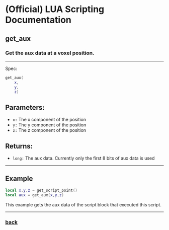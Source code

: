 
# (Official) LUA Scripting Documentation

## get_aux

### Get the aux data at a voxel position.
___
Spec:
```lua
get_aux(
	x,
	y,
	z)
```
## Parameters:
- `x:` The x component of the position
- `y:` The y component of the position
- `z:` The z component of the position

## Returns:
- `long:` The aux data. Currently only the first 8 bits of aux data is used

___
## Example
```lua
local x,y,z = get_script_point()
local aux = get_aux(x,y,z)
```
This example gets the aux data of the script block that executed this script.

___
### [back](../blocks)
